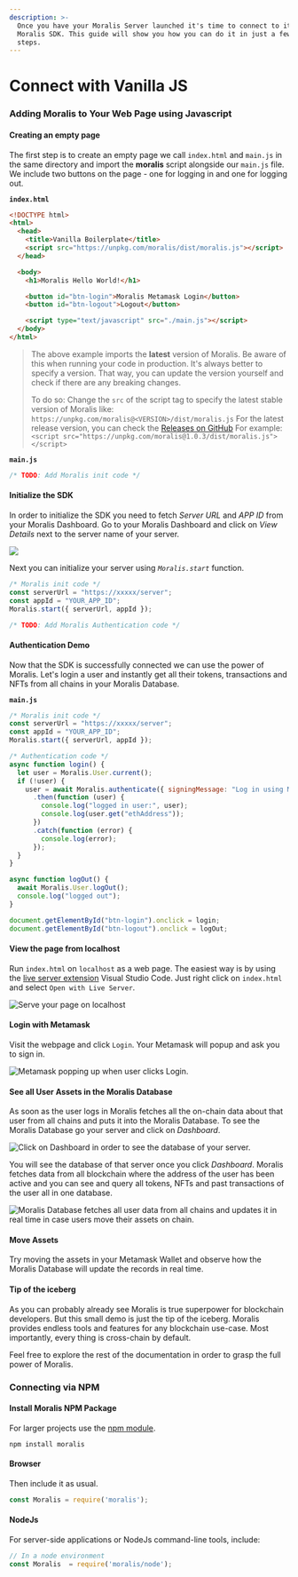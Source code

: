 ```yaml
---
description: >-
  Once you have your Moralis Server launched it's time to connect to it via the
  Moralis SDK. This guide will show you how you can do it in just a few easy
  steps.
---
```


# Connect with Vanilla JS

### Adding Moralis to Your Web Page using Javascript

#### Creating an empty page

The first step is to create an empty page we call `index.html` and `main.js` in the same directory and import the **moralis** script alongside our `main.js` file. We include two buttons on the page - one for logging in and one for logging out.

**`index.html`**

```html
<!DOCTYPE html>
<html>
  <head>
    <title>Vanilla Boilerplate</title>
    <script src="https://unpkg.com/moralis/dist/moralis.js"></script>
  </head>

  <body>
    <h1>Moralis Hello World!</h1>

    <button id="btn-login">Moralis Metamask Login</button>
    <button id="btn-logout">Logout</button>

    <script type="text/javascript" src="./main.js"></script>
  </body>
</html>
```

> The above example imports the **latest** version of Moralis. Be aware of this when running your code in production. It's always better to specify a version. That way, you can update the version yourself and check if there are any breaking changes.
>
> To do so: Change the `src` of the script tag to specify the latest stable version of Moralis like: `https://unpkg.com/moralis@<VERSION>/dist/moralis.js` For the latest release version, you can check the [Releases on GitHub](https://github.com/MoralisWeb3/Moralis-JS-SDK/releases) For example: `<script src="https://unpkg.com/moralis@1.0.3/dist/moralis.js"></script>`

**`main.js`**

```javascript
/* TODO: Add Moralis init code */
```

#### Initialize the SDK

In order to initialize the SDK you need to fetch _Server URL_ and _APP ID_ from your Moralis Dashboard. Go to your Moralis Dashboard and click on _View Details_ next to the server name of your server.

![](../.gitbook/assets/Screenshot%202021-10-15%20at%2017.10.09.png)

Next you can initialize your server using _`Moralis.start`_ function.

```javascript
/* Moralis init code */
const serverUrl = "https://xxxxx/server";
const appId = "YOUR_APP_ID";
Moralis.start({ serverUrl, appId });

/* TODO: Add Moralis Authentication code */
```

#### Authentication Demo

Now that the SDK is successfully connected we can use the power of Moralis. Let's login a user and instantly get all their tokens, transactions and NFTs from all chains in your Moralis Database.

**`main.js`**

```javascript
/* Moralis init code */
const serverUrl = "https://xxxxx/server";
const appId = "YOUR_APP_ID";
Moralis.start({ serverUrl, appId });

/* Authentication code */
async function login() {
  let user = Moralis.User.current();
  if (!user) {
    user = await Moralis.authenticate({ signingMessage: "Log in using Moralis" })
      .then(function (user) {
        console.log("logged in user:", user);
        console.log(user.get("ethAddress"));
      })
      .catch(function (error) {
        console.log(error);
      });
  }
}

async function logOut() {
  await Moralis.User.logOut();
  console.log("logged out");
}

document.getElementById("btn-login").onclick = login;
document.getElementById("btn-logout").onclick = logOut;
```

#### View the page from localhost

Run `index.html` on `localhost` as a web page. The easiest way is by using the [live server extension](https://marketplace.visualstudio.com/items?itemName=ritwickdey.LiveServer) Visual Studio Code. Just right click on `index.html` and select `Open with Live Server`.

![Serve your page on localhost](../.gitbook/assets/Screenshot%202021-10-15%20at%2017.42.14.png)

#### Login with Metamask

Visit the webpage and click `Login`. Your Metamask will popup and ask you to sign in.

![Metamask popping up when user clicks Login.](../.gitbook/assets/Screenshot%202021-10-15%20at%2017.54.03.png)

#### See all User Assets in the Moralis Database

As soon as the user logs in Moralis fetches all the on-chain data about that user from all chains and puts it into the Moralis Database. To see the Moralis Database go your server and click on _Dashboard_.

![Click on Dashboard in order to see the database of your server.](../.gitbook/assets/Screenshot%202021-10-15%20at%2018.38.52.png)

You will see the database of that server once you click _Dashboard_. Moralis fetches data from all blockchain where the address of the user has been active and you can see and query all tokens, NFTs and past transactions of the user all in one database.

![Moralis Database fetches all user data from all chains and updates it in real time in case users move their assets on chain.](../.gitbook/assets/Screenshot%202021-10-15%20at%2018.44.04%20\(1\).png)

#### Move Assets

Try moving the assets in your Metamask Wallet and observe how the Moralis Database will update the records in real time.

#### Tip of the iceberg

As you can probably already see Moralis is true superpower for blockchain developers. But this small demo is just the tip of the iceberg. Moralis provides endless tools and features for any blockchain use-case. Most importantly, every thing is cross-chain by default.

Feel free to explore the rest of the documentation in order to grasp the full power of Moralis.

### Connecting via NPM

#### Install Moralis NPM Package

For larger projects use the [npm module](https://www.npmjs.com/moralis).

```
npm install moralis
```

#### Browser

Then include it as usual.

```javascript
const Moralis = require('moralis');
```

#### NodeJs

For server-side applications or NodeJs command-line tools, include:

```javascript
// In a node environment
const Moralis  = require('moralis/node');
```

####

####

